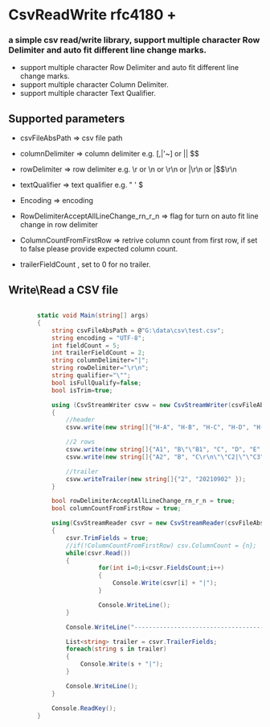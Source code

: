 # CsvReadWrite rfc4180 +
### a simple csv read/write library, support multiple character Row Delimiter and auto fit different line change marks.
* support multiple character Row Delimiter and auto fit different line change marks.
* support multiple character Column Delimiter.
* support multiple character Text Qualifier.

## Supported parameters
* csvFileAbsPath  => csv file path
* columnDelimiter => column delimiter e.g. [,|'~] or ||  $$
* rowDelimiter    => row delimiter e.g. \r or \n or \r\n or |\r\n or |$$\r\n
* textQualifier   => text qualifier e.g. " ' $
* Encoding        => encoding
* RowDelimiterAcceptAllLineChange_rn_r_n => flag for turn on auto fit line change in row delimiter
* ColumnCountFromFirstRow => retrive column count from first row, if set to false please provide expected column count.

* trailerFieldCount , set to 0 for no trailer.

## Write\Read a CSV file
```c#

        static void Main(string[] args)
        {
            string csvFileAbsPath = @"G:\data\csv\test.csv";
            string encoding = "UTF-8";
            int fieldCount = 5;
            int trailerFieldCount = 2;
            string columnDelimiter="|";
            string rowDelimiter="\r\n";
            string qualifier="\"";
            bool isFullQualify=false;
            bool isTrim=true;

            using (CsvStreamWriter csvw = new CsvStreamWriter(csvFileAbsPath, encoding, fieldCount, trailerFieldCount, columnDelimiter, rowDelimiter, qualifier, isFullQualify, isTrim)) 
            {
                //header
                csvw.write(new string[]{"H-A", "H-B", "H-C", "H-D", "H-E" });

                //2 rows
                csvw.write(new string[]{"A1", "B\"\"B1", "C", "D", "E" });
                csvw.write(new string[]{"A2", "B", "C\r\n\"\"C2|\"\"C3", "D", "E" });

                //trailer
                csvw.writeTrailer(new string[]{"2", "20210902" });
            }

            bool rowDelimiterAcceptAllLineChange_rn_r_n = true;
            bool columnCountFromFirstRow = true;

            using(CsvStreamReader csvr = new CsvStreamReader(csvFileAbsPath, encoding, columnDelimiter, rowDelimiter, qualifier, rowDelimiterAcceptAllLineChange_rn_r_n, columnCountFromFirstRow, trailerFieldCount))
            {
                csvr.TrimFields = true;
                //if(!ColumnCountFromFirstRow) csv.ColumnCount = {n};
                while(csvr.Read())
                {
                         for(int i=0;i<csvr.FieldsCount;i++)
                         {
                             Console.Write(csvr[i] + "|");
                         }

                         Console.WriteLine();
                }

                Console.WriteLine("-------------------------------------trailer------------------------------------");

                List<string> trailer = csvr.TrailerFields;
                foreach(string s in trailer) 
                { 
                    Console.Write(s + "|");
                }

                Console.WriteLine();
            }

            Console.ReadKey();
        }

```

